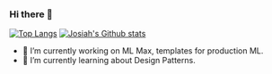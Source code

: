 ### Hi there 👋

[![Top Langs](https://github-readme-stats.vercel.app/api/top-langs/?username=josiahdavis&layout=compact&theme=nightowl&hide=jupyter%20notebook&langs_count=9)](https://github.com/anuraghazra/github-readme-stats) [![Josiah's Github stats](https://github-readme-stats.vercel.app/api?username=josiahdavis&show_icons=true&count_private=true&include_all_commits=true&theme=nightowl)]((https://github.com/anuraghazra/github-readme-stats))

- 🔭 I’m currently working on ML Max, templates for production ML.
- 🌱 I’m currently learning about Design Patterns.

<!--
**josiahdavis/josiahdavis** is a ✨ _special_ ✨ repository because its `README.md` (this file) appears on your GitHub profile.

- 👯 I’m looking to collaborate on 
- 🤔 I’m looking for help with ...
- 💬 Ask me about ...
- 📫 How to reach me: ...
- 😄 Pronouns: ...
- ⚡ Fun fact: ...
-->

